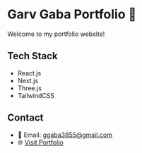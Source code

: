 # Garv Gaba Portfolio 🚀

Welcome to my portfolio website!

## Tech Stack
- React.js
- Next.js
- Three.js
- TailwindCSS

## Contact
- 📧 Email: ggaba3855@gmail.com
- 🌐 [Visit Portfolio](https://garvgaba.github.io/my-portfolio)
